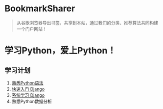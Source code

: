# BookmarkSharer
> 从谷歌浏览器导出书签，共享到本站，通过我们的分类、推荐算法共同构建一个门户网站！

# 学习Python，爱上Python！
## 学习计划
1. [熟悉Python语法](learn/learnPython.md)
2. [快速入门 Django](learn/quickStartDjango.md)
3. [系统学习 Django](learn/learnDjango.md)
4. 熟悉Python数据分析